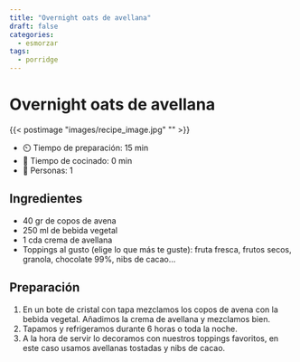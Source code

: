 ```yaml
---
title: "Overnight oats de avellana"
draft: false 
categories: 
  - esmorzar 
tags: 
  - porridge
---
```


# Overnight oats de avellana  

{{< postimage "images/recipe_image.jpg" "" >}}


- ⏲️  Tiempo de preparación: 15 min 
- 🍳 Tiempo de cocinado: 0 min 
- 🍴 Personas: 1

## Ingredientes

- 40 gr de copos de avena
- 250 ml de bebida vegetal
- 1 cda crema de avellana
- Toppings al gusto (elige lo que más te guste): fruta fresca, frutos secos, granola, chocolate 99%, nibs de cacao…

## Preparación

1. En un bote de cristal con tapa mezclamos los copos de avena con la bebida vegetal. Añadimos la crema de avellana y mezclamos bien.
2. Tapamos y refrigeramos durante 6 horas o toda la noche.
3. A la hora de servir lo decoramos con nuestros toppings favoritos, en este caso usamos avellanas tostadas y nibs de cacao.
